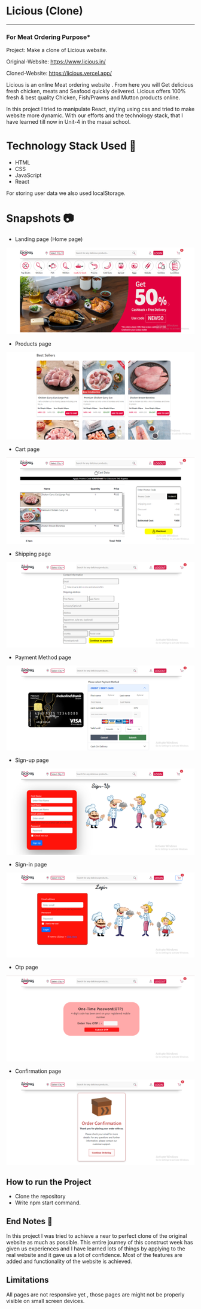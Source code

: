 # Licious (Clone)
-----
### For Meat Ordering Purpose*
Project: Make a clone of Licious website.

Original-Website: https://www.licious.in/

Cloned-Website: https://licious.vercel.app/

Licious is an online Meat ordering website . From here you will Get delicious fresh chicken, meats and Seafood quickly delivered. Licious offers 100% fresh & best quality Chicken, Fish/Prawns and Mutton products online.

In this project I tried to manipulate React, styling using css and tried to make website more dynamic. With our efforts and the technology stack, that I have learned till now in Unit-4 in the masai school.

# Technology Stack Used 🌟
* HTML
* CSS
* JavaScript
* React

For storing user data we also used localStorage.

# Snapshots 📷
* Landing page (Home page)

![Landing page (Home page)](https://github.com/kavish729/Licious-clone/blob/main/public/licioushomepage.PNG?raw=true)

* Products page

![Products page](https://github.com/kavish729/Licious-clone/blob/main/public/liciousproduct.PNG?raw=true)

* Cart page

![Cart page](https://github.com/kavish729/Licious-clone/blob/main/public/cartlicious.PNG?raw=true)

* Shipping page

![Shipping page](https://github.com/kavish729/Licious-clone/blob/main/public/Shippinglicious.PNG?raw=true)

* Payment Method page

![Payment page](https://github.com/kavish729/Licious-clone/blob/main/public/Paymentlicious.PNG?raw=true)

* Sign-up page

![Sign-up page](https://github.com/kavish729/Licious-clone/blob/main/public/Licioussignin.PNG?raw=true)

* Sign-in page

![Sign-in page](https://github.com/kavish729/Licious-clone/blob/main/public/liciouslogin.PNG?raw=true)

* Otp page

![Otp page](https://github.com/kavish729/Licious-clone/blob/main/public/otpverificationlicious.PNG?raw=true)

* Confirmation page

![Confirmation Page](https://github.com/kavish729/Licious-clone/blob/main/public/Orderconfirmlicious.PNG?raw=true)

## How to run the Project
* Clone the repository
* Write npm start command.

## End Notes 📑
In this project I was tried to achieve a near to perfect clone of the original website as much as possible. This entire journey of this construct week has given us experiences and I have learned lots of things by applying to the real website and it gave us a lot of confidence. Most of the features are added and functionality of the website is achieved.

## Limitations
All pages are not responsive yet , those pages are might not be properly visible on small screen devices.


